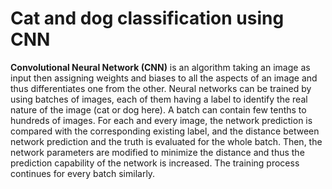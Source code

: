 # Cat and dog classification using CNN

**Convolutional Neural Network (CNN)** is an algorithm taking an image as input then assigning weights and biases to all the aspects of an image and thus differentiates one from the other. Neural networks can be trained by using batches of images, each of them having a label to identify the real nature of the image (cat or dog here). A batch can contain few tenths to hundreds of images. For each and every image, the network prediction is compared with the corresponding existing label, and the distance between network prediction and the truth is evaluated for the whole batch. Then, the network parameters are modified to minimize the distance and thus the prediction capability of the network is increased. The training process continues for every batch similarly.
